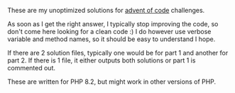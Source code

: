 These are my unoptimized solutions for [advent of code](https://adventofcode.com/) challenges.

As soon as I get the right answer, I typically stop improving the code, so don't come here looking for a clean code :)
I do however use verbose variable and method names, so it should be easy to understand I hope.

If there are 2 solution files, typically one would be for part 1 and another for part 2.
If there is 1 file, it either outputs both solutions or part 1 is commented out.

These are written for PHP 8.2, but might work in other versions of PHP.
